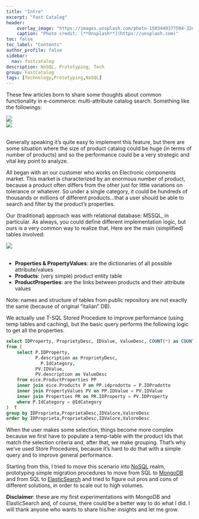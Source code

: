 ```yaml
---
title: "Intro"
excerpt: "Fast Catalog"
header:
    overlay_image: "https://images.unsplash.com/photo-1503449377594-32dd9ac4467c?auto=format&fit=crop&w=1351&q=80"
    caption: "Photo credit: [**Unsplash**](https://unsplash.com)"
toc: false
toc_label: "Contents"
author_profile: false
sidebar:
  nav: fastcatalog
description: NoSQL, Prototyping, Tech
group: FastCatalog
tags: [Technology,Prototyping,NoSQL]
---
```


These few articles born to share some thoughts about common functionality in e-commerce: multi-attribute catalog search. Something like the followings:

<img src="{{ BASE_PATH }}/images/fastcatalog/fastcatalog1.png"  class="img-rounded"  /><br/>
<img src="{{ BASE_PATH }}/images/fastcatalog/fastcatalog2.png"  class="img-rounded"  /><br/><br/>


Generally speaking it’s quite easy to implement this feature, but there are some situation where the size of product catalog could be huge (in terms of number of products) and so the performance could be a very strategic and vital key point to analyze.

All began with an our customer who works on Electronic components market. This market is characterized by an enormous number of product, because a product often differs from the other just for little variations on tolerance or whatever. So under a single category, it could be hundreds of thousands or millions of different products…that a user should be able to search and filter by the product’s properties.

Our (traditional) approach was with relational database: MSSQL, in particular. As always, you could define different implementation logic, but ours is a very common way to realize that. Here are the main (simplified) tables involved:

<img src="{{ BASE_PATH }}/images/fastcatalog/fastcatalog_tables.png"  class="img-rounded" /><br/><br/>

- **Properties & PropertyValues**: are the dictionaries of all possible attribute/values
- **Products**: (very simple) product entity table
- **ProductProperties**: are the links between products and their attribute values

Note: names and structure of tables from public repository are not exactly the same (because of original “italian” DB).

We actually use T-SQL Stored Procedure to improve performance (using temp tables and caching), but the basic query performs the following logic to get all the properties.

```sql
select IDProperty, ProprietyDesc, IDValue, ValueDesc, COUNT(*) as COUNT
from (
	select P.IDProperty,
		   P.description as ProprietyDesc,
			 P.IdCategory,
		   PV.IDValue,
		   PV.description as ValueDesc 			 
	from eice.ProductProperties PP 
	inner join eice.Products P on PP.idprodotto = P.IDProdotto
	inner join PropertyValues PV on PP.IDValue = PV.IDValue
	inner join Properties PR on PR.IDProperty = PV.IDProperty
	where P.IdCategory = @IdCategory
)  T
group by IDProprieta,ProprietaDesc,IDValore,ValoreDesc
order by IDProprieta,ProprietaDesc,IDValore,ValoreDesc
```

When the user makes some selection, things become more complex because we first have to populate a temp-table with the product Ids 
that match the selection criteria and, after that, we make grouping. 
That’s why we’ve used Store Procedures, because it’s hard to do that with a simple query and to improve general performance.

Starting from this, I tried to move this scenario into <a href="https://en.wikipedia.org/wiki/NoSQL" target="_blank">NoSQL</a> realm, 
prototyping simple migration procedures to move from SQL to <a href="https://www.mongodb.org/" target="_blank">MongoDB</a> and from SQL 
to <a href="https://www.elastic.co/" target="_blank">ElasticSearch</a> and tried to figure out pros and cons of different solutions, 
in order to scale out to high volumes.

**Disclaimer**: these are my first experimentations with MongoDB and ElasticSearch and, of course, there could be a better way to do what I did. 
I will thank anyone who wants to share his/her insights and let me grow. 
